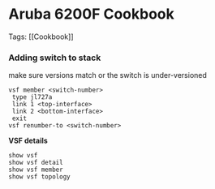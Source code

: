 # Aruba 6200F Cookbook
Tags: [[Cookbook]]


### Adding switch to stack
make sure versions match or the switch is under-versioned
```
vsf member <switch-number>
 type jl727a
 link 1 <top-interface>
 link 2 <bottom-interface>
 exit
vsf renumber-to <switch-number>
```

**VSF details**
```
show vsf
show vsf detail
show vsf member
show vsf topology
```
